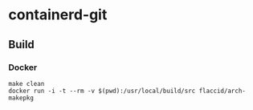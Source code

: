 # containerd-git

## Build

### Docker

```
make clean
docker run -i -t --rm -v $(pwd):/usr/local/build/src flaccid/arch-makepkg
```
